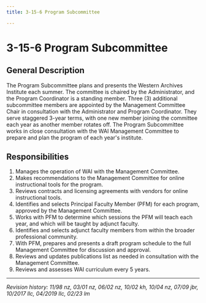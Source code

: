 ```yaml
---
title: 3-15-6 Program Subcommittee

---
```


# 3-15-6 Program Subcommittee

## General Description

The Program Subcommittee plans and presents the Western Archives Institute each summer. The committee is chaired by the Administrator, and the Program Coordinator is a standing member. Three (3) additional subcommittee members are appointed by the Management Committee Chair in consultation with the Administrator and Program Coordinator. They serve staggered 3-year terms, with one new member joining the committee each year as another member rotates off. The Program Subcommittee works in close consultation with the WAI Management Committee to prepare and plan the program of each year's institute.

## Responsibilities

1. Manages the operation of WAI with the Management Committee.
2. Makes recommendations to the Management Committee for online instructional tools for the program.
3. Reviews contracts and licensing agreements with vendors for online instructional tools.
4. Identifies and selects Principal Faculty Member (PFM) for each program, approved by the Management Committee.
5. Works with PFM to determine which sessions the PFM will teach each year, and which will be taught by adjunct faculty.
6. Identifies and selects adjunct faculty members from within the broader professional community.
7. With PFM, prepares and presents a draft program schedule to the full Management Committee for discussion and approval.
8. Reviews and updates publications list as needed in consultation with the Management Committee.
9. Reviews and assesses WAI curriculum every 5 years.

***

_Revision history: 11/98 nz, 03/01 nz, 06/02 nz, 10/02 kh, 10/04 nz, 07/09 jbr, 10/2017 llc, 04/2019 llc, 02/23 lm_
